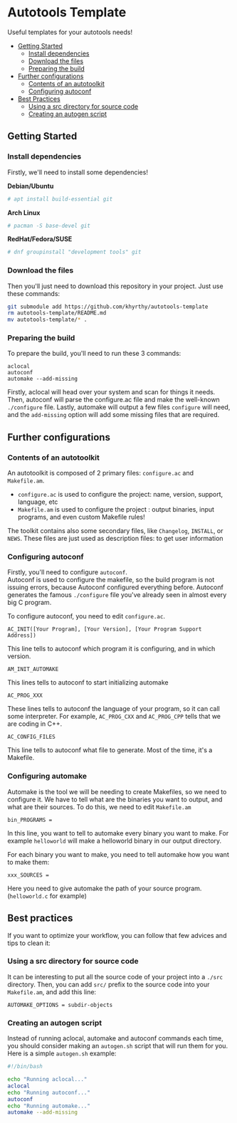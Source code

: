 # Autotools Template

Useful templates for your autotools needs!

* [Getting Started](#getting-started)
  * [Install dependencies](#install-dependencies)
  * [Download the files](#download-the-files)
  * [Preparing the build](#preparing-the-build)
* [Further configurations](#configuring-autotools)
  * [Contents of an autotoolkit](#contents-of-an-autotoolkit)
  * [Configuring autoconf](#configuring-autoconf)
* [Best Practices](#best-practices)
  * [Using a src directory for source code](#using-a-src-directory-for-source-code)
  * [Creating an autogen script](#creating-an-autogen-script)

## Getting Started

### Install dependencies

Firstly, we'll need to install some dependencies!

**Debian/Ubuntu**
```bash
# apt install build-essential git
```

**Arch Linux**
```bash
# pacman -S base-devel git
```

**RedHat/Fedora/SUSE**
```bash
# dnf groupinstall "development tools" git
```

### Download the files

Then you'll just need to download this repository in your project.
Just use these commands:
```bash
git submodule add https://github.com/khyrthy/autotools-template
rm autotools-template/README.md
mv autotools-template/* .
```

### Preparing the build

To prepare the build, you'll need to run these 3 commands:
```
aclocal
autoconf
automake --add-missing
```

Firstly, aclocal will head over your system and scan for things it needs. Then, autoconf will parse the configure.ac file and make the well-known `./configure` file. Lastly, automake will output a few files `configure` will need, and the `add-missing` option will add some missing files that are required.

## Further configurations

### Contents of an autotoolkit

An autotoolkit is composed of 2 primary files: `configure.ac` and `Makefile.am`.  
* `configure.ac` is used to configure the project: name, version, support, language, etc
* `Makefile.am` is used to configure the project : output binaries, input programs, and even custom Makefile rules!

The toolkit contains also some secondary files, like `Changelog`, `INSTALL`, or `NEWS`. These files are just used as description files: to get user information

### Configuring autoconf

Firstly, you'll need to configure `autoconf`.  
Autoconf is used to configure the makefile, so the build program is not issuing errors, because Autoconf configured everything before. Autoconf generates the famous `./configure` file you've already seen in almost every big C program.

To configure autoconf, you need to edit `configure.ac`.

```
AC_INIT([Your Program], [Your Version], [Your Program Support Address])
```
This line tells to autoconf which program it is configuring, and in which version.

```
AM_INIT_AUTOMAKE
```
This lines tells to autoconf to start initializing automake

```
AC_PROG_XXX
```
These lines tells to autoconf the language of your program, so it can call some interpreter. For example, `AC_PROG_CXX` and `AC_PROG_CPP` tells that we are coding in C++.

```
AC_CONFIG_FILES
```
This line tells to autoconf what file to generate. Most of the time, it's a Makefile.

### Configuring automake

Automake is the tool we will be needing to create Makefiles, so we need to configure it.
We have to tell what are the binaries you want to output, and what are their sources. To do this, we need to edit `Makefile.am`



```
bin_PROGRAMS =
```
In this line, you want to tell to automake every binary you want to make. For example `helloworld` will make a helloworld binary in our output directory.

For each binary you want to make, you need to tell automake how you want to make them:
```
xxx_SOURCES = 
```
Here you need to give automake the path of your source program. (`helloworld.c` for example)

## Best practices

If you want to optimize your workflow, you can follow that few advices and tips to clean it:

### Using a src directory for source code

It can be interesting to put all the source code of your project into a `./src` directory. Then, you can add `src/` prefix to the source code into your `Makefile.am`, and add this line:
```
AUTOMAKE_OPTIONS = subdir-objects
```

### Creating an autogen script

Instead of running aclocal, automake and autoconf commands each time, you should consider making an `autogen.sh` script that will run them for you. Here is a simple `autogen.sh` example:

```bash
#!/bin/bash

echo "Running aclocal..."
aclocal
echo "Running autoconf..."
autoconf
echo "Running automake..."
automake --add-missing
```
